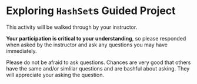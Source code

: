 # Exploring `HashSet`s Guided Project

This activity will be walked through by your instructor.

**Your participation is critical to your understanding**, so please responded when asked by the instructor and ask any questions you may have immediately.

Please do not be afraid to ask questions.  Chances are very good that others have the same and/or simlilar questions and are bashful about asking.  They will appreciate your asking the question.
  
